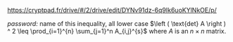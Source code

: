 
https://cryptpad.fr/drive/#/2/drive/edit/DYNv91dz-6q9Ik6uoKYlNkOE/p/

*password:* name of this inequality, all lower case $\left ( \text{det} A \right ) ^ 2 \leq \prod_{i=1}^{n} \sum_{j=1}^n A_{i,j}^{s}$ where $A$ is an $n \times n$ matrix. 
